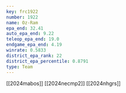 ```yaml
---
key: frc1922
number: 1922
name: Oz-Ram
epa_end: 32.41
auto_epa_end: 9.22
teleop_epa_end: 19.0
endgame_epa_end: 4.19
winrate: 0.5833
district_epa_rank: 22
district_epa_percentile: 0.8791
type: Team
---
```

[[2024mabos]]
[[2024necmp2]]
[[2024nhgrs]]
